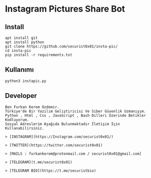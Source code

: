 # Instagram Pictures Share Bot

## Install

    apt install git
    apt install python
    git clone https://github.com/securist0x01/insta-pic/
    cd insta-pic
    pip install -r requirements.txt

## Kullanımı

    python3 instapic.py

## Developer
    Ben Furkan Kerem Özdemir.
    Türkiye'de Bir Yazılım Geliştiricisi Ve Siber Güvenlik Uzmanıyım.
    Python , Html , Css , JavaScript , Bash Dilleri Üzerinde Betikler Kodluyorum.
    Sosyal Adreslerim Aşağıda Bulunmaktadır İletişim İçin Kullanabilirsiniz.
    
    > [INSTAGRAM](https://Instagram.com/securist0x01/)
    
    > [TWITTER](https://twitter.com/securist0x01)
    
    > [MAILS : furkankerem@protonmail.com / securist0x01@gmail.com]
    
    > [TELEGRAM](t.me/securist0x01)
    
    > [TELEGRAM BIO](https://t.me/securistbio)
